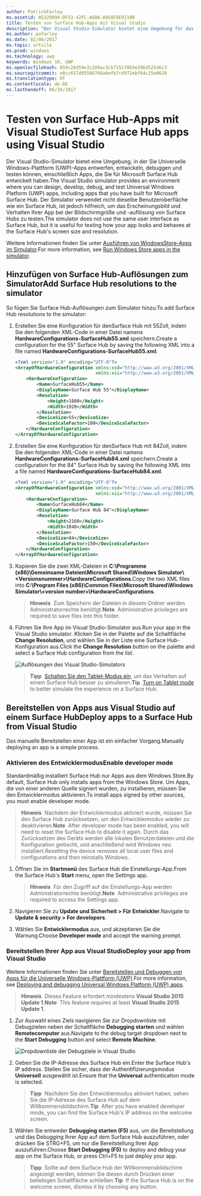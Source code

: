 ```yaml
---
author: PatrickFarley
ms.assetid: A5320094-DF53-42FC-A6BA-A958F8E9210B
title: Testen von Surface Hub-Apps mit Visual Studio
description: "Der Visual Studio-Simulator bietet eine Umgebung für das Entwerfen, Entwickeln, Debuggen und Testen von UWP-Apps, einschließlich Apps für Surface Hub."
ms.author: pafarley
ms.date: 02/08/2017
ms.topic: article
ms.prod: windows
ms.technology: uwp
keywords: Windows 10, UWP
ms.openlocfilehash: 859c28d59e3c289ac3cb7151f0b9e396d52546c3
ms.sourcegitcommit: e8cc657d85566768a6efb7cd972ebf64c25e0628
ms.translationtype: HT
ms.contentlocale: de-DE
ms.lasthandoff: 06/26/2017
---
```

# <a name="test-surface-hub-apps-using-visual-studio"></a><span data-ttu-id="5f23a-104">Testen von Surface Hub-Apps mit Visual Studio</span><span class="sxs-lookup"><span data-stu-id="5f23a-104">Test Surface Hub apps using Visual Studio</span></span>
<span data-ttu-id="5f23a-105">Der Visual Studio-Simulator bietet eine Umgebung, in der Sie Universelle Windows-Plattform (UWP)-Apps entwerfen, entwickeln, debuggen und testen können, einschließlich Apps, die Sie für Microsoft Surface Hub entwickelt haben.</span><span class="sxs-lookup"><span data-stu-id="5f23a-105">The Visual Studio simulator provides an environment where you can design, develop, debug, and test Universal Windows Platform (UWP) apps, including apps that you have built for Microsoft Surface Hub.</span></span> <span data-ttu-id="5f23a-106">Der Simulator verwendet nicht dieselbe Benutzeroberfläche wie ein Surface Hub, ist jedoch hilfreich, um das Erscheinungsbild und Verhalten Ihrer App bei der Bildschirmgröße und -auflösung von Surface Hubs zu testen.</span><span class="sxs-lookup"><span data-stu-id="5f23a-106">The simulator does not use the same user interface as Surface Hub, but it is useful for testing how your app looks and behaves at the Surface Hub's screen size and resolution.</span></span>

<span data-ttu-id="5f23a-107">Weitere Informationen finden Sie unter [Ausführen von WindowsStore-Apps im Simulator](https://msdn.microsoft.com/library/hh441475.aspx).</span><span class="sxs-lookup"><span data-stu-id="5f23a-107">For more information, see [Run Windows Store apps in the simulator](https://msdn.microsoft.com/library/hh441475.aspx).</span></span>

## <a name="add-surface-hub-resolutions-to-the-simulator"></a><span data-ttu-id="5f23a-108">Hinzufügen von Surface Hub-Auflösungen zum Simulator</span><span class="sxs-lookup"><span data-stu-id="5f23a-108">Add Surface Hub resolutions to the simulator</span></span>
<span data-ttu-id="5f23a-109">So fügen Sie Surface Hub-Auflösungen zum Simulator hinzu:</span><span class="sxs-lookup"><span data-stu-id="5f23a-109">To add Surface Hub resolutions to the simulator:</span></span>

1. <span data-ttu-id="5f23a-110">Erstellen Sie eine Konfiguration für denSurface Hub mit 55Zoll, indem Sie den folgenden XML-Code in einer Datei namens **HardwareConfigurations-SurfaceHub55.xml** speichern.</span><span class="sxs-lookup"><span data-stu-id="5f23a-110">Create a configuration for the 55" Surface Hub by saving the following XML into a file named **HardwareConfigurations-SurfaceHub55.xml**.</span></span>  

    ```xml
    <?xml version="1.0" encoding="UTF-8"?>
    <ArrayOfHardwareConfiguration xmlns:xsd="http://www.w3.org/2001/XMLSchema"
                                  xmlns:xsi="http://www.w3.org/2001/XMLSchema-instance">
        <HardwareConfiguration>
            <Name>SurfaceHub55</Name>
            <DisplayName>Surface Hub 55"</DisplayName>
            <Resolution>
                <Height>1080</Height>
                <Width>1920</Width>
            </Resolution>
            <DeviceSize>55</DeviceSize>
            <DeviceScaleFactor>100</DeviceScaleFactor>
        </HardwareConfiguration>
    </ArrayOfHardwareConfiguration>
    ```

2. <span data-ttu-id="5f23a-111">Erstellen Sie eine Konfiguration für denSurface Hub mit 84Zoll, indem Sie den folgenden XML-Code in einer Datei namens **HardwareConfigurations-SurfaceHub84.xml** speichern.</span><span class="sxs-lookup"><span data-stu-id="5f23a-111">Create a configuration for the 84" Surface Hub by saving the following XML into a file named  **HardwareConfigurations-SurfaceHub84.xml**.</span></span>

    ```xml
    <?xml version="1.0" encoding="UTF-8"?>
    <ArrayOfHardwareConfiguration xmlns:xsd="http://www.w3.org/2001/XMLSchema"
                                  xmlns:xsi="http://www.w3.org/2001/XMLSchema-instance">
        <HardwareConfiguration>
            <Name>SurfaceHub84</Name>
            <DisplayName>Surface Hub 84"</DisplayName>
            <Resolution>
                <Height>2160</Height>
                <Width>3840</Width>
            </Resolution>
            <DeviceSize>84</DeviceSize>
            <DeviceScaleFactor>150</DeviceScaleFactor>
        </HardwareConfiguration>
    </ArrayOfHardwareConfiguration>
    ```

3. <span data-ttu-id="5f23a-112">Kopieren Sie die zwei XML-Dateien in **C:\Programme (x86)\Gemeinsame Dateien\Microsoft Shared\Windows Simulator\\&lt;Versionsnummer&gt;\HardwareConfigurations**.</span><span class="sxs-lookup"><span data-stu-id="5f23a-112">Copy the two XML files into **C:\Program Files (x86)\Common Files\Microsoft Shared\Windows Simulator\\&lt;version number&gt;\HardwareConfigurations**.</span></span>

   > <span data-ttu-id="5f23a-113">**Hinweis**&nbsp;&nbsp;Zum Speichern der Dateien in diesem Ordner werden Administratorrechte benötigt.</span><span class="sxs-lookup"><span data-stu-id="5f23a-113">**Note**&nbsp;&nbsp;Administrative privileges are required to save files into this folder.</span></span>

4. <span data-ttu-id="5f23a-114">Führen Sie Ihre App im Visual Studio-Simulator aus.</span><span class="sxs-lookup"><span data-stu-id="5f23a-114">Run your app in the Visual Studio simulator.</span></span> <span data-ttu-id="5f23a-115">Klicken Sie in der Palette auf die Schaltfläche **Change Resolution**, und wählen Sie in der Liste eine Surface Hub-Konfiguration aus.</span><span class="sxs-lookup"><span data-stu-id="5f23a-115">Click the **Change Resolution** button on the palette and select a Surface Hub configuration from the list.</span></span>

    ![Auflösungen des Visual Studio-Simulators](images/vs-simulator-resolutions.png)

   > <span data-ttu-id="5f23a-117">**Tipp**&nbsp;&nbsp;[Schalten Sie den Tablet-Modus ein](http://windows.microsoft.com/windows-10/getstarted-like-a-tablet), um das Verhalten auf einem Surface Hub besser zu simulieren.</span><span class="sxs-lookup"><span data-stu-id="5f23a-117">**Tip**&nbsp;&nbsp;[Turn on Tablet mode](http://windows.microsoft.com/windows-10/getstarted-like-a-tablet) to better simulate the experience on a Surface Hub.</span></span>

## <a name="deploy-apps-to-a-surface-hub-from-visual-studio"></a><span data-ttu-id="5f23a-118">Bereitstellen von Apps aus Visual Studio auf einem Surface Hub</span><span class="sxs-lookup"><span data-stu-id="5f23a-118">Deploy apps to a Surface Hub from Visual Studio</span></span>
<span data-ttu-id="5f23a-119">Das manuelle Bereitstellen einer App ist ein einfacher Vorgang.</span><span class="sxs-lookup"><span data-stu-id="5f23a-119">Manually deploying an app is a simple process.</span></span>

### <a name="enable-developer-mode"></a><span data-ttu-id="5f23a-120">Aktivieren des Entwicklermodus</span><span class="sxs-lookup"><span data-stu-id="5f23a-120">Enable developer mode</span></span>
<span data-ttu-id="5f23a-121">Standardmäßig installiert Surface Hub nur Apps aus dem Windows Store.</span><span class="sxs-lookup"><span data-stu-id="5f23a-121">By default, Surface Hub only installs apps from the Windows Store.</span></span> <span data-ttu-id="5f23a-122">Um Apps, die von einer anderen Quelle signiert wurden, zu installieren, müssen Sie den Entwicklermodus aktivieren.</span><span class="sxs-lookup"><span data-stu-id="5f23a-122">To install apps signed by other sources, you must enable developer mode.</span></span>

> <span data-ttu-id="5f23a-123">**Hinweis**&nbsp;&nbsp;Nachdem der Entwicklermodus aktiviert wurde, müssen Sie den Surface Hub zurücksetzen, um den Entwicklermodus wieder zu deaktivieren.</span><span class="sxs-lookup"><span data-stu-id="5f23a-123">**Note**&nbsp;&nbsp;After developer mode has been enabled, you will need to reset the Surface Hub to disable it again.</span></span> <span data-ttu-id="5f23a-124">Durch das Zurücksetzen des Geräts werden alle lokalen Benutzerdateien und die Konfiguration gelöscht, und anschließend wird Windows neu installiert.</span><span class="sxs-lookup"><span data-stu-id="5f23a-124">Resetting the device removes all local user files and configurations and then reinstalls Windows.</span></span>

1. <span data-ttu-id="5f23a-125">Öffnen Sie im **Startmenü** des Surface Hub die Einstellungs-App.</span><span class="sxs-lookup"><span data-stu-id="5f23a-125">From the Surface Hub's **Start** menu, open the Settings app.</span></span>

   >  <span data-ttu-id="5f23a-126">**Hinweis**&nbsp;&nbsp;Für den Zugriff auf die Einstellungs-App werden Administratorrechte benötigt.</span><span class="sxs-lookup"><span data-stu-id="5f23a-126">**Note**&nbsp;&nbsp;Administrative privileges are required to access the Settings app.</span></span>

2. <span data-ttu-id="5f23a-127">Navigieren Sie zu **Update und Sicherheit > Für Entwickler**.</span><span class="sxs-lookup"><span data-stu-id="5f23a-127">Navigate to **Update & security > For developers**.</span></span>

3. <span data-ttu-id="5f23a-128">Wählen Sie **Entwicklermodus** aus, und akzeptieren Sie die Warnung.</span><span class="sxs-lookup"><span data-stu-id="5f23a-128">Choose **Developer mode** and accept the warning prompt.</span></span>

### <a name="deploy-your-app-from-visual-studio"></a><span data-ttu-id="5f23a-129">Bereitstellen Ihrer App aus Visual Studio</span><span class="sxs-lookup"><span data-stu-id="5f23a-129">Deploy your app from Visual Studio</span></span>
<span data-ttu-id="5f23a-130">Weitere Informationen finden Sie unter [Bereitstellen und Debuggen von Apps für die Universelle Windows-Plattform (UWP)](https://msdn.microsoft.com/windows/uwp/debug-test-perf/deploying-and-debugging-uwp-apps).</span><span class="sxs-lookup"><span data-stu-id="5f23a-130">For more information, see [Deploying and debugging Universal Windows Platform (UWP) apps](https://msdn.microsoft.com/windows/uwp/debug-test-perf/deploying-and-debugging-uwp-apps).</span></span>

   > <span data-ttu-id="5f23a-131">**Hinweis**&nbsp;&nbsp;Dieses Feature erfordert mindestens **Visual Studio 2015 Update 1**.</span><span class="sxs-lookup"><span data-stu-id="5f23a-131">**Note**&nbsp;&nbsp;This feature requires at least **Visual Studio 2015 Update 1**.</span></span>

1. <span data-ttu-id="5f23a-132">Zur Auswahl eines Ziels navigieren Sie zur Dropdownliste mit Debugzielen neben der Schaltfläche **Debugging starten** und wählen **Remotecomputer** aus.</span><span class="sxs-lookup"><span data-stu-id="5f23a-132">Navigate to the debug target dropdown next to the **Start Debugging** button and select **Remote Machine**.</span></span>

    <!--lcap: in your screenshot, you have local machine selected-->

   ![Dropdownliste der Debugziele in Visual Studio](images/vs-debug-target.png)

2. <span data-ttu-id="5f23a-134">Geben Sie die IP-Adresse des Surface Hub ein.</span><span class="sxs-lookup"><span data-stu-id="5f23a-134">Enter the Surface Hub's IP address.</span></span> <span data-ttu-id="5f23a-135">Stellen Sie sicher, dass der Authentifizierungsmodus **Universell** ausgewählt ist.</span><span class="sxs-lookup"><span data-stu-id="5f23a-135">Ensure that the **Universal** authentication mode is selected.</span></span>

   > <span data-ttu-id="5f23a-136">**Tipp**&nbsp;&nbsp;Nachdem Sie den Entwicklermodus aktiviert haben, sehen Sie die IP-Adresse des Surface Hub auf dem Willkommensbildschirm.</span><span class="sxs-lookup"><span data-stu-id="5f23a-136">**Tip**&nbsp;&nbsp;After you have enabled developer mode, you can find the Surface Hub's IP address on the welcome screen.</span></span>

3. <span data-ttu-id="5f23a-137">Wählen Sie entweder **Debugging starten (F5)** aus, um die Bereitstellung und das Debugging Ihrer App auf dem Surface Hub auszuführen, oder drücken Sie STRG+F5, um nur die Bereitstellung Ihrer App auszuführen.</span><span class="sxs-lookup"><span data-stu-id="5f23a-137">Choose **Start Debugging (F5)** to deploy and debug your app on the Surface Hub, or press Ctrl+F5 to just deploy your app.</span></span>

   > <span data-ttu-id="5f23a-138">**Tipp**&nbsp;&nbsp;Sollte auf dem Surface Hub der Willkommensbildschirm angezeigt werden, können Sie diesen durch Drücken einer beliebigen Schaltfläche schließen.</span><span class="sxs-lookup"><span data-stu-id="5f23a-138">**Tip**&nbsp;&nbsp;If the Surface Hub is on the welcome screen, dismiss it by choosing any button.</span></span>
